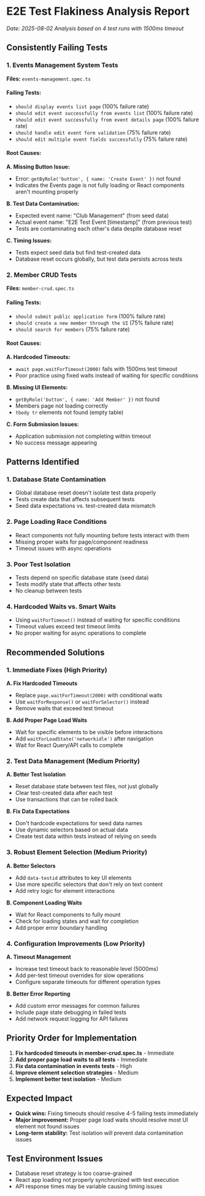 # E2E Test Flakiness Analysis Report

*Date: 2025-08-02*
*Analysis based on 4 test runs with 1500ms timeout*

## Consistently Failing Tests

### 1. Events Management System Tests
**Files:** `events-management.spec.ts`

#### Failing Tests:
- `should display events list page` (100% failure rate)
- `should edit event successfully from events list` (100% failure rate) 
- `should edit event successfully from event details page` (100% failure rate)
- `should handle edit event form validation` (75% failure rate)
- `should edit multiple event fields successfully` (75% failure rate)

#### Root Causes:

**A. Missing Button Issue:**
- Error: `getByRole('button', { name: 'Create Event' })` not found
- Indicates the Events page is not fully loading or React components aren't mounting properly

**B. Test Data Contamination:**
- Expected event name: "Club Management" (from seed data)
- Actual event name: "E2E Test Event [timestamp]" (from previous test)
- Tests are contaminating each other's data despite database reset

**C. Timing Issues:**
- Tests expect seed data but find test-created data
- Database reset occurs globally, but test data persists across tests

### 2. Member CRUD Tests
**Files:** `member-crud.spec.ts`

#### Failing Tests:
- `should submit public application form` (100% failure rate)
- `should create a new member through the UI` (75% failure rate)
- `should search for members` (75% failure rate)

#### Root Causes:

**A. Hardcoded Timeouts:**
- `await page.waitForTimeout(2000)` fails with 1500ms test timeout
- Poor practice using fixed waits instead of waiting for specific conditions

**B. Missing UI Elements:**
- `getByRole('button', { name: 'Add Member' })` not found
- Members page not loading correctly
- `tbody tr` elements not found (empty table)

**C. Form Submission Issues:**
- Application submission not completing within timeout
- No success message appearing

## Patterns Identified

### 1. **Database State Contamination**
- Global database reset doesn't isolate test data properly
- Tests create data that affects subsequent tests
- Seed data expectations vs. test-created data mismatch

### 2. **Page Loading Race Conditions**
- React components not fully mounting before tests interact with them
- Missing proper waits for page/component readiness
- Timeout issues with async operations

### 3. **Poor Test Isolation**
- Tests depend on specific database state (seed data)
- Tests modify state that affects other tests
- No cleanup between tests

### 4. **Hardcoded Waits vs. Smart Waits**
- Using `waitForTimeout()` instead of waiting for specific conditions
- Timeout values exceed test timeout limits
- No proper waiting for async operations to complete

## Recommended Solutions

### 1. **Immediate Fixes (High Priority)**

**A. Fix Hardcoded Timeouts**
- Replace `page.waitForTimeout(2000)` with conditional waits
- Use `waitForResponse()` or `waitForSelector()` instead
- Remove waits that exceed test timeout

**B. Add Proper Page Load Waits**
- Wait for specific elements to be visible before interactions
- Add `waitForLoadState('networkidle')` after navigation
- Wait for React Query/API calls to complete

### 2. **Test Data Management (Medium Priority)**

**A. Better Test Isolation**
- Reset database state between test files, not just globally
- Clear test-created data after each test
- Use transactions that can be rolled back

**B. Fix Data Expectations**
- Don't hardcode expectations for seed data names
- Use dynamic selectors based on actual data
- Create test data within tests instead of relying on seeds

### 3. **Robust Element Selection (Medium Priority)**

**A. Better Selectors**
- Add `data-testid` attributes to key UI elements
- Use more specific selectors that don't rely on text content
- Add retry logic for element interactions

**B. Component Loading Waits**
- Wait for React components to fully mount
- Check for loading states and wait for completion
- Add proper error boundary handling

### 4. **Configuration Improvements (Low Priority)**

**A. Timeout Management**
- Increase test timeout back to reasonable level (5000ms)
- Add per-test timeout overrides for slow operations
- Configure separate timeouts for different operation types

**B. Better Error Reporting**
- Add custom error messages for common failures
- Include page state debugging in failed tests
- Add network request logging for API failures

## Priority Order for Implementation

1. **Fix hardcoded timeouts in member-crud.spec.ts** - Immediate
2. **Add proper page load waits to all tests** - Immediate  
3. **Fix data contamination in events tests** - High
4. **Improve element selection strategies** - Medium
5. **Implement better test isolation** - Medium

## Expected Impact

- **Quick wins:** Fixing timeouts should resolve 4-5 failing tests immediately
- **Major improvement:** Proper page load waits should resolve most UI element not found issues
- **Long-term stability:** Test isolation will prevent data contamination issues

## Test Environment Issues

- Database reset strategy is too coarse-grained
- React app loading not properly synchronized with test execution
- API response times may be variable causing timing issues